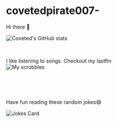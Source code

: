 # covetedpirate007-
Hi there 👋

![Coveted's GitHub stats](https://github-readme-stats.vercel.app/api?username=covetedpirate007&show_icons=true&theme=radical)

<br />

I like listening to songs. Checkout my lastfm <br />
![My scrobbles](https://lastfm-recently-played.vercel.app/api?user=ways_unknown&count=1)

<br />
<br />
<br />

Have fun reading these random jokes😅
<!-- Markdown -->
![Jokes Card](https://readme-jokes.vercel.app/api)


